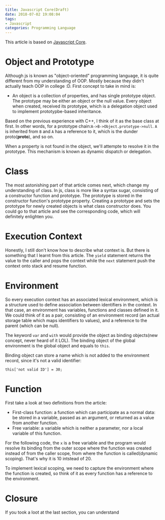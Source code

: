 ```yaml
---
title: Javascript Core(Draft)
date: 2018-07-02 19:08:04
tags: 
- Javascript
categories: Programming Language
---
```

This article is based on [Javascript Core](http://dmitrysoshnikov.com/ecmascript/javascript-the-core-2nd-edition/). 
#   Object and Prototype
Although js is known as "object-oriented" programming language, it is quite different from my understanding of OOP. Mostly because they didn't actually teach OOP in college :D.
First concept to take in mind is:

*    An object is a collection of properties, and has single prototype object. The prototype may be either an object or the null value. Every object when created, received its prototype, which is a delegation object used to implement prototypbe-based inheritance.

Based on the previous experience with C++, I think of it as the base class at first. In other words, for a prototype chain:```A->B->Object.prototype->null```. ```A``` is inherited from ```B``` and ```A``` has a reference to it, which is the dunder proto(__proto__), and so on.

When a property is not found in the object, we'll attempte to resolve it in the prototype. This mechanism is known as dynamic dispatch or delegation.

#   Class
The most astonishing part of that article comes next, which change my understanding of class. In js, class is more like a syntax sugar, consisting of a constructor function and prototype. The prototype is stored in the constructor function's prototype property. Creating a prototype and sets the prototype for newly created objects is what class constructor does. You could go to that article and see the corresponding code, which will definitely enlighten you. 

#   Execution Context
Honestly, I still don't know how to describe what context is. But there is something that I learnt from this article. The ```yield``` statement returns the value to the caller and pops the context while the ```next``` statement push the context onto stack and resume function.

#   Environment
So every execution context has an associated lexical environment, which is a structure used to define association between identifiers in the context. In that case, an environment has variables, functions and classes defined in it. We could think of it as a pair, consisting of an environment record (an actual storage table which maps identifiers to values), and a reference to the parent (which can be null).

The keyword ```var``` and ```with``` would provide the object as binding objects(new concept, never heard of it LOL). The binding object of the global environment is the global object and equals to ```this```.

Binding object can store a name which is not added to the environment record, since it's not a valid identifier:
```
this['not valid ID'] = 30;
```

#   Function
First take a look at two definitions from the article:

*   First-class function: a function which can participate as a normal data: be stored in a variable, passed as an argument, or returned as a value from another function.
*   Free variable: a variable which is neither a parameter, nor a local variable of this function.

For the following code, the ```x``` is a free variable and the program would resolve its binding from the outer scope where the function was created instead of from the caller scope, from where the function is called(dynamic scoping). That's why it is 10 intstead of 20. 

To implement lexical scoping, we need to capture the environment where the function is created, so think of it as every function has a reference to the environment.

#   Closure
If you took a loot at the last section, you can understand 
